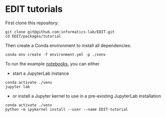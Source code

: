 # EDIT tutorials

First clone this repository:

```
git clone git@github.com:informatics-lab/EDIT.git
cd EDIT/packages/tutorial
```

Then create a Conda environment to install all dependencies:

```
conda env create -f environment.yml -p ./venv
```

To run the example [notebooks](nbook/), you can either

- start a JupyterLab instance

```
conda activate ./venv
jupyter lab
```

- or install a Jupyter kernel to use in a pre-existing JupyterLab installation

```
conda activate ./venv
python -m ipykernel install --user --name EDIT-tutorial
```

